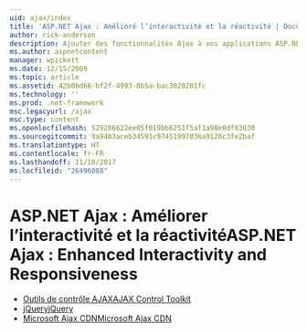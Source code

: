 ```yaml
---
uid: ajax/index
title: 'ASP.NET Ajax : Amélioré l’interactivité et la réactivité | Documents Microsoft'
author: rick-anderson
description: Ajouter des fonctionnalités Ajax à vos applications ASP.NET, jQuery ou les outils de contrôle Ajax. Améliorer les performances de vos applications Ajax avec le Micro...
ms.author: aspnetcontent
manager: wpickett
ms.date: 12/15/2009
ms.topic: article
ms.assetid: 42b0bd66-bf2f-4993-8b5a-bac3028201fc
ms.technology: ''
ms.prod: .net-framework
msc.legacyurl: /ajax
msc.type: content
ms.openlocfilehash: 529206622ee05f019bb6251f5af1a98e0df83030
ms.sourcegitcommit: 9a9483aceb34591c97451997036a9120c3fe2baf
ms.translationtype: HT
ms.contentlocale: fr-FR
ms.lasthandoff: 11/10/2017
ms.locfileid: "26496088"
---
```

<a name="aspnet-ajax--enhanced-interactivity-and-responsiveness"></a><span data-ttu-id="b196b-104">ASP.NET Ajax : Améliorer l’interactivité et la réactivité</span><span class="sxs-lookup"><span data-stu-id="b196b-104">ASP.NET Ajax : Enhanced Interactivity and Responsiveness</span></span>
====================
- [<span data-ttu-id="b196b-105">Outils de contrôle AJAX</span><span class="sxs-lookup"><span data-stu-id="b196b-105">AJAX Control Toolkit</span></span>](https://go.devexpress.com/AjaxControlToolkit_ASP_Resources_ASP_AJAX_Index.aspx)
- [<span data-ttu-id="b196b-106">jQuery</span><span class="sxs-lookup"><span data-stu-id="b196b-106">jQuery</span></span>](http://jquery.com/)
- [<span data-ttu-id="b196b-107">Microsoft Ajax CDN</span><span class="sxs-lookup"><span data-stu-id="b196b-107">Microsoft Ajax CDN</span></span>](cdn/overview.md)
